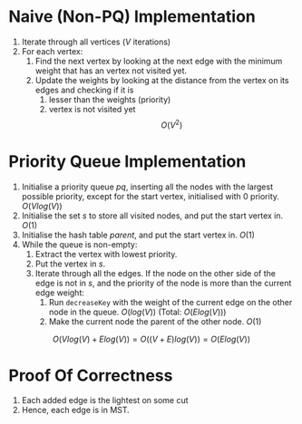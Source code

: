 # Naive (Non-PQ) Implementation
1. Iterate through all vertices ($V$ iterations)
2. For each vertex:
	1. Find the next vertex by looking at the next edge with the minimum weight that has an vertex not visited yet.
	2. Update the weights by looking at the distance from the vertex on its edges and checking if it is
		1. lesser than the weights (priority)
		2. vertex is not visited yet
$$ O(V^2)$$
# Priority Queue Implementation
1. Initialise a priority queue $pq$, inserting all the nodes with the largest possible priority, except for the start vertex, initialised with $0$ priority. $O(Vlog(V))$
2. Initialise the set $s$ to store all visited nodes, and put the start vertex in. $O(1)$
3. Initialise the hash table $parent$, and put the start vertex in. $O(1)$
4. While the queue is non-empty: 
	1. Extract the vertex with lowest priority.
	2. Put the vertex in $s$.
	3. Iterate through all the edges. 
	   If the node on the other side of the edge is not in $s$, and the priority of the node is more than the current edge weight:
		1. Run ``decreaseKey`` with the weight of the current edge on the other node in the queue. $O(log(V))$ (Total: $O(Elog(V))$)
		2. Make the current node the parent of the other node. $O(1)$

$$
O(Vlog(V) + Elog(V)) =  O((V + E)log(V)) = O(Elog(V))
$$
# Proof Of Correctness
1. Each added edge is the lightest on some cut
2. Hence, each edge is in MST.
